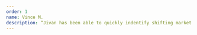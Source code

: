 ```yaml
---
order: 1
name: Vince M.
description: “Jivan has been able to quickly indentify shifting market trends and investment opportunities that many others have missed. Using proprietary analysis tools Jivan is able to back up his leads and finds with concrete facts.”
---
```

